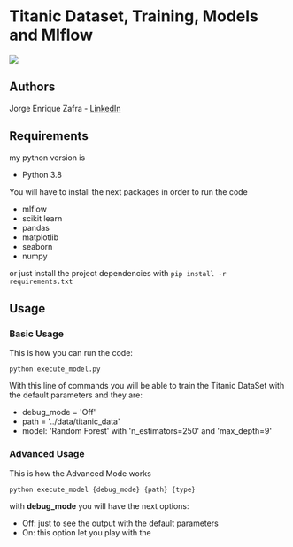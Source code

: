 # Titanic Dataset, Training, Models and Mlflow
![](https://www.ecestaticos.com/image/clipping/44ad0adfdaca39bd1c9d5de802e1bb07/que-paso-de-verdad-con-los-cadaveres-de-los-pasajeros-pobres-del-titanic.jpg)
## Authors
Jorge Enrique Zafra - [LinkedIn](https://www.linkedin.com/in/jorge-enrique-zafra-ria%C3%B1o-49268193/)
## Requirements

my python version is
- Python 3.8

You will have to install the next packages in order to run the code
- mlflow
- scikit learn
- pandas
- matplotlib
- seaborn
- numpy

or just install the project dependencies with
`pip install -r requirements.txt`

## Usage
### Basic Usage
This is how you can run the code:
```
python execute_model.py
```
With this line of commands you will be able to train the Titanic DataSet with the default parameters and they are:
- debug_mode = 'Off'
- path = '../data/titanic_data'
- model: 'Random Forest' with 'n_estimators=250' and 'max_depth=9'

### Advanced Usage
This is how the Advanced Mode works
```
python execute_model {debug_mode} {path} {type}
```
with <b>debug_mode</b> you will have the next options:
- Off: just to see the output with the default parameters
- On: this option let you play with the 


